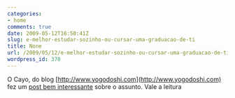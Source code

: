 ```yaml
---
categories:
- home
comments: true
date: 2009-05-12T16:50:41Z
slug: e-melhor-estudar-sozinho-ou-cursar-uma-graduacao-de-ti
title: None
url: /2009/05/12/e-melhor-estudar-sozinho-ou-cursar-uma-graduacao-de-ti/
wordpress_id: 370
---
```


O Cayo, do blog [http://www.yogodoshi.com](http://www.yogodoshi.com) fez um [post bem interessante](http://www.yogodoshi.com/blog/web-developer/programador-estudar-sozinho-ou-faculdade) sobre o assunto. Vale a leitura
